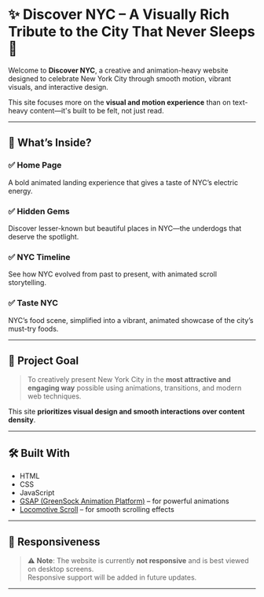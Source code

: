 # ✨ Discover NYC – A Visually Rich Tribute to the City That Never Sleeps 🗽

Welcome to **Discover NYC**, a creative and animation-heavy website designed to celebrate New York City through smooth motion, vibrant visuals, and interactive design.

This site focuses more on the **visual and motion experience** than on text-heavy content—it's built to be felt, not just read.

---

## 🌆 What’s Inside?

### ✅ Home Page  
A bold animated landing experience that gives a taste of NYC’s electric energy.

### ✅ Hidden Gems  
Discover lesser-known but beautiful places in NYC—the underdogs that deserve the spotlight.

### ✅ NYC Timeline  
See how NYC evolved from past to present, with animated scroll storytelling.

### ✅ Taste NYC  
NYC’s food scene, simplified into a vibrant, animated showcase of the city’s must-try foods.

---

## 🎯 Project Goal

> To creatively present New York City in the **most attractive and engaging way** possible using animations, transitions, and modern web techniques.

This site **prioritizes visual design and smooth interactions over content density**.

---

## 🛠️ Built With

- HTML  
- CSS  
- JavaScript  
- [GSAP (GreenSock Animation Platform)](https://gsap.com) – for powerful animations  
- [Locomotive Scroll](https://locomotivemtl.github.io/locomotive-scroll/) – for smooth scrolling effects

---

## 📱 Responsiveness

> ⚠️ **Note**: The website is currently **not responsive** and is best viewed on desktop screens.  
Responsive support will be added in future updates.

---
